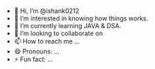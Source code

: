 - 👋 Hi, I’m @ishank0212
- 👀 I’m interested in knowing how things works.
- 🌱 I’m currently learning JAVA & DSA.
- 💞️ I’m looking to collaborate on 
- 📫 How to reach me ...
- 😄 Pronouns: ...
- ⚡ Fun fact: ...

<!---
ishank0212/ishank0212 is a ✨ special ✨ repository because its `README.md` (this file) appears on your GitHub profile.
You can click the Preview link to take a look at your changes.
--->

